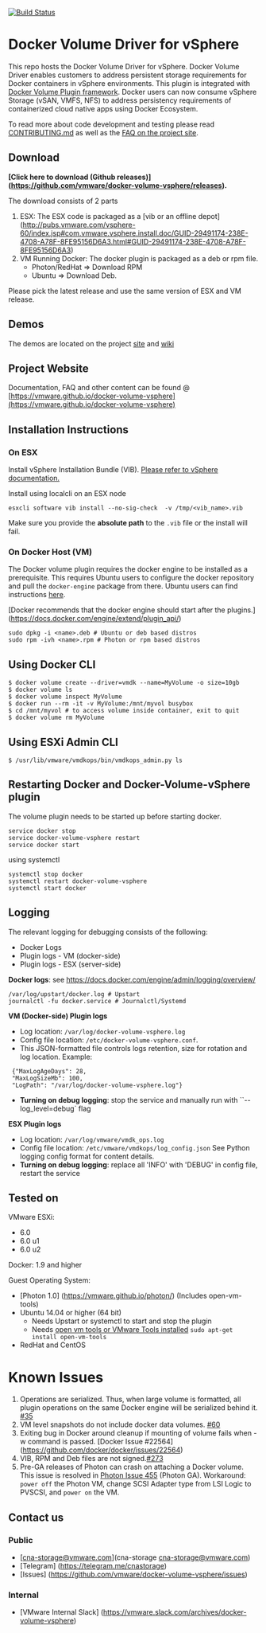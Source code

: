 [![Build Status](https://ci.vmware.run/api/badges/vmware/docker-volume-vsphere/status.svg)](https://ci.vmware.run/vmware/docker-volume-vsphere)

Docker Volume Driver for vSphere
================================

This repo hosts the Docker Volume Driver for vSphere. Docker Volume Driver enables customers to address persistent storage requirements for Docker containers in vSphere environments. This plugin is integrated with [Docker Volume Plugin framework](https://docs.docker.com/engine/extend/plugins_volume/). Docker users can now consume vSphere Storage (vSAN, VMFS, NFS) to address persistency requirements of containerized cloud native apps using Docker Ecosystem. 

To read more about code development and testing please read
[CONTRIBUTING.md](https://github.com/vmware/docker-volume-vsphere/blob/master/CONTRIBUTING.md) 
as well as the 
[FAQ on the project site](https://vmware.github.io/docker-volume-vsphere/user-guide/faq/).

## Download

**[Click here to download (Github releases)] (https://github.com/vmware/docker-volume-vsphere/releases).**

The download consists of 2 parts

1. ESX: The ESX code is packaged as a [vib or an offline depot] (http://pubs.vmware.com/vsphere-60/index.jsp#com.vmware.vsphere.install.doc/GUID-29491174-238E-4708-A78F-8FE95156D6A3.html#GUID-29491174-238E-4708-A78F-8FE95156D6A3)
2. VM Running Docker: The docker plugin is packaged as a deb or rpm file.
   * Photon/RedHat => Download RPM
   * Ubuntu => Download Deb.

Please pick the latest release and use the same version of ESX and VM release.

## Demos

The demos are located on the project [site](https://vmware.github.io/docker-volume-vsphere/) and [wiki](https://github.com/vmware/docker-volume-vsphere/wiki/Demos)

## Project Website

Documentation, FAQ and other content can be found @ [https://vmware.github.io/docker-volume-vsphere](https://vmware.github.io/docker-volume-vsphere) 

## Installation Instructions

### On ESX

Install vSphere Installation Bundle (VIB).  [Please refer to
vSphere documentation.](http://pubs.vmware.com/vsphere-60/index.jsp#com.vmware.vsphere.install.doc/GUID-29491174-238E-4708-A78F-8FE95156D6A3.html#GUID-29491174-238E-4708-A78F-8FE95156D6A3)

Install using localcli on an ESX node
```
esxcli software vib install --no-sig-check  -v /tmp/<vib_name>.vib
```

Make sure you provide the **absolute path** to the `.vib` file or the install will fail.

### On Docker Host (VM)

The Docker volume plugin requires the docker engine to be installed as a prerequisite. This requires
Ubuntu users to configure the docker repository and pull the `docker-engine` package from there.
Ubuntu users can find instructions [here](https://docs.docker.com/engine/installation/linux/ubuntulinux/).

[Docker recommends that the docker engine should start after the plugins.] (https://docs.docker.com/engine/extend/plugin_api/)

```
sudo dpkg -i <name>.deb # Ubuntu or deb based distros
sudo rpm -ivh <name>.rpm # Photon or rpm based distros
```

## Using Docker CLI

```
$ docker volume create --driver=vmdk --name=MyVolume -o size=10gb
$ docker volume ls
$ docker volume inspect MyVolume
$ docker run --rm -it -v MyVolume:/mnt/myvol busybox
$ cd /mnt/myvol # to access volume inside container, exit to quit
$ docker volume rm MyVolume
```

## Using ESXi Admin CLI
```
$ /usr/lib/vmware/vmdkops/bin/vmdkops_admin.py ls
```

## Restarting Docker and Docker-Volume-vSphere plugin

The volume plugin needs to be started up before starting docker.

```
service docker stop
service docker-volume-vsphere restart
service docker start
```

using systemctl

```
systemctl stop docker
systemctl restart docker-volume-vsphere
systemctl start docker
```

## Logging
The relevant logging for debugging consists of the following:
* Docker Logs
* Plugin logs - VM (docker-side)
* Plugin logs - ESX (server-side)

**Docker logs**: see https://docs.docker.com/engine/admin/logging/overview/
```
/var/log/upstart/docker.log # Upstart
journalctl -fu docker.service # Journalctl/Systemd
```

**VM (Docker-side) Plugin logs**

* Log location: `/var/log/docker-volume-vsphere.log`
* Config file location: `/etc/docker-volume-vsphere.conf`. 
 * This JSON-formatted file controls logs retention, size for rotation
 and log location. Example:
```
 {"MaxLogAgeDays": 28,
 "MaxLogSizeMb": 100,
 "LogPath": "/var/log/docker-volume-vsphere.log"}
```
* **Turning on debug logging**: stop the service and manually run with ``--log_level=debug` flag

**ESX Plugin logs**

* Log location: `/var/log/vmware/vmdk_ops.log`
* Config file location: `/etc/vmware/vmdkops/log_config.json`  See Python
logging config format for content details.
* **Turning on debug logging**: replace all 'INFO' with 'DEBUG' in config file, restart the service


## Tested on

VMware ESXi:
- 6.0
- 6.0 u1
- 6.0 u2

Docker: 1.9 and higher

Guest Operating System:
- [Photon 1.0] (https://vmware.github.io/photon/) (Includes open-vm-tools)
- Ubuntu 14.04 or higher (64 bit)
   - Needs Upstart or systemctl to start and stop the plugin
   - Needs [open vm tools or VMware Tools installed](https://kb.vmware.com/selfservice/microsites/search.do?language=en_US&cmd=displayKC&externalId=340) ```sudo apt-get install open-vm-tools```
- RedHat and CentOS

# Known Issues
1. Operations are serialized. Thus, when large volume is formatted, all plugin operations on the same Docker engine will be serialized behind it. [#35](/../../issues/35)
2. VM level snapshots do not include docker data volumes. [#60](/../../issues/60)
3. Exiting bug in Docker around cleanup if mounting of volume fails when -w command is passed. [Docker Issue #22564] (https://github.com/docker/docker/issues/22564)
4. VIB, RPM and Deb files are not signed.[#273](/../../issues/273)
5. Pre-GA releases of Photon can crash on attaching a Docker volume. This issue is resolved in [Photon Issue 455](https://github.com/vmware/photon/issues/455) (Photon GA). Workaround: `power off` the Photon VM, change  SCSI Adapter type from LSI Logic to PVSCSI, and `power on` the VM.

## Contact us

### Public
* [cna-storage@vmware.com](cna-storage <cna-storage@vmware.com>)
* [Telegram] (https://telegram.me/cnastorage)
* [Issues] (https://github.com/vmware/docker-volume-vsphere/issues)

### Internal
* [VMware Internal Slack] (https://vmware.slack.com/archives/docker-volume-vsphere) 
